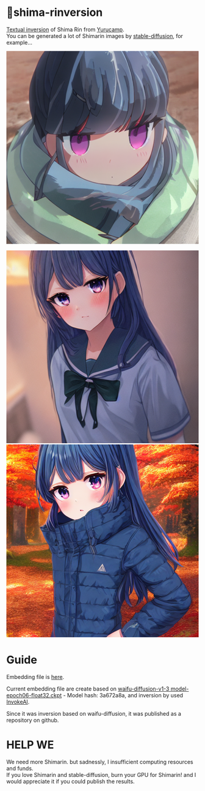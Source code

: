 # 🍡shima-rinversion
[Textual inversion](https://textual-inversion.github.io/) of Shima Rin from [Yurucamp](https://yurucamp.jp/).  
You can be generated a lot of Shimarin images by [stable-diffusion](https://github.com/CompVis/stable-diffusion), for example...

![](https://github.com/Ebycow/shima-rinversion/blob/main/images/00024-514305657-girl%20shimarin.png?raw=true)

<img src="https://github.com/Ebycow/shima-rinversion/blob/main/images/00263-1650870094-extremely%20detailed.%20shimarin%20face.%20bishoujo%20anime%20character%20doll%208k%20wallpaper%20highres%20face%20portfolio%20kawaii%201_girl.%20(huge%20lower.png?raw=true">

<img src="https://github.com/Ebycow/shima-rinversion/blob/main/images/00343-1650870094-extremely%20detailed.%20shimarin%20face.%20bishoujo%20anime%20character%20doll%208k%20wallpaper%20highres%20face%20portfolio%20kawaii%201_girl.%20(huge%20lower.png?raw=true">

# Guide
Embedding file is [here](https://github.com/Ebycow/shima-rinversion/tree/main/no_bun/checkpoints).  

Current embedding file are create based on [waifu-diffusion-v1-3 model-epoch06-float32.ckpt](https://huggingface.co/hakurei/waifu-diffusion-v1-3/tree/main) - Model hash: 3a672a8a, and inversion by used [InvokeAI](https://github.com/invoke-ai/InvokeAI).  

Since it was inversion based on waifu-diffusion, it was published as a repository on github.

# HELP WE
We need more Shimarin. but sadnessly, I insufficient computing resources and funds.  
If you love Shimarin and stable-diffusion, burn your GPU for Shimarin! and I would appreciate it if you could publish the results.

